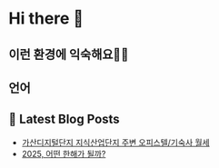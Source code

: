 # Hi there 👋

## 이런 환경에 익숙해요✍🏼

## 언어

## 📕 Latest Blog Posts

<ul><li><a href='https://wendyunji.tistory.com/entry/%EA%B0%80%EC%82%B0%EB%94%94%EC%A7%80%ED%84%B8%EB%8B%A8%EC%A7%80-%EC%A7%80%EC%8B%9D%EC%82%B0%EC%97%85%EB%8B%A8%EC%A7%80-%EC%A3%BC%EB%B3%80-%EC%98%A4%ED%94%BC%EC%8A%A4%ED%85%94%EA%B8%B0%EC%88%99%EC%82%AC-%EC%9B%94%EC%84%B8' target='_blank'>가산디지털단지 지식산업단지 주변 오피스텔/기숙사 월세</a></li><li><a href='https://wendyunji.tistory.com/entry/2025-%EC%96%B4%EB%96%A4-%ED%95%9C%ED%95%B4%EA%B0%80-%EB%90%A0%EA%B9%8C' target='_blank'>2025, 어떤 한해가 될까?</a></li></ul>